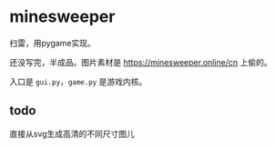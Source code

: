 # minesweeper
扫雷，用pygame实现。

还没写完，半成品。图片素材是 https://minesweeper.online/cn 上偷的。

入口是 `gui.py`，`game.py` 是游戏内核。

## todo

直接从svg生成高清的不同尺寸图儿

